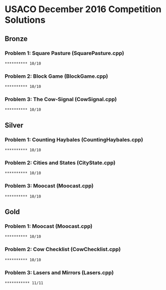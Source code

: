 # USACO December 2016 Competition Solutions

## Bronze
### Problem 1: Square Pasture (SquarePasture.cpp)
    ********** 10/10
### Problem 2: Block Game (BlockGame.cpp)
    ********** 10/10
### Problem 3: The Cow-Signal (CowSignal.cpp)
    ********** 10/10

## Silver
### Problem 1: Counting Haybales (CountingHaybales.cpp)
    ********** 10/10
### Problem 2: Cities and States (CityState.cpp)
    ********** 10/10
### Problem 3: Moocast (Moocast.cpp)
    ********** 10/10

## Gold
### Problem 1: Moocast (Moocast.cpp)
    ********** 10/10
### Problem 2: Cow Checklist (CowChecklist.cpp)
    ********** 10/10
### Problem 3: Lasers and Mirrors (Lasers.cpp)
    *********** 11/11
